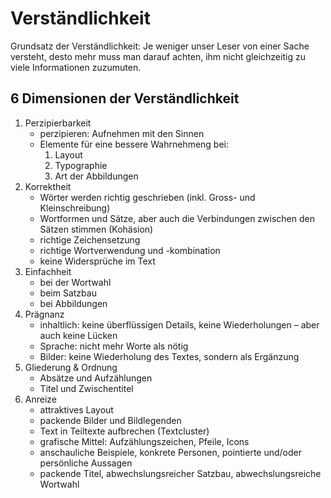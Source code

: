 # Verständlichkeit

Grundsatz der Verständlichkeit: Je weniger unser Leser von einer Sache versteht, desto mehr muss man darauf achten, ihm nicht gleichzeitig zu viele Informationen zuzumuten.

## 6 Dimensionen der Verständlichkeit

1. Perzipierbarkeit
    - perzipieren: Aufnehmen mit den Sinnen
    - Elemente für eine bessere Wahrnehmeng bei:
        1. Layout
        2. Typographie
        3. Art der Abbildungen
2. Korrektheit
    - Wörter werden richtig geschrieben (inkl. Gross- und Kleinschreibung)
    - Wortformen und Sätze, aber auch die Verbindungen zwischen den Sätzen stimmen (Kohäsion)
    - richtige Zeichensetzung
    - richtige Wortverwendung und -kombination
    - keine Widersprüche im Text
3. Einfachheit
    - bei der Wortwahl
    - beim Satzbau
    - bei Abbildungen
4. Prägnanz
    - inhaltlich: keine überflüssigen Details, keine Wiederholungen – aber auch keine Lücken
    - Sprache: nicht mehr Worte als nötig
    - Bilder: keine Wiederholung des Textes, sondern als Ergänzung
5. Gliederung & Ordnung
    - Absätze und Aufzählungen
    - Titel und Zwischentitel
6. Anreize
    - attraktives Layout
    - packende Bilder und Bildlegenden
    - Text in Teiltexte aufbrechen (Textcluster)
    - grafische Mittel: Aufzählungszeichen, Pfeile, Icons
    - anschauliche Beispiele, konkrete Personen, pointierte und/oder persönliche Aussagen
    - packende Titel, abwechslungsreicher Satzbau, abwechslungsreiche Wortwahl
